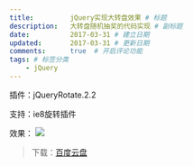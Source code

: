 ```yaml
---
title:         jQuery实现大转盘效果 # 标题
description:   大转盘随机抽奖的代码实现 # 副标题
date:          2017-03-31 # 建立日期
updated:       2017-03-31 # 更新日期
comments:      true  # 开启评论功能
tags: # 标签分类
    - jQuery
---
```


插件：﻿jQueryRotate.2.2

支持：ie8旋转插件

效果：
<img src="../images/jquery/dazhuanpan.jpg">
>下载：[百度云盘](https://pan.baidu.com/s/1gfA8F8f)
